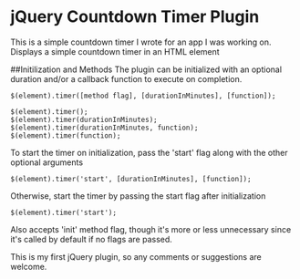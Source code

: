 # jQuery Countdown Timer Plugin
This is a simple countdown timer I wrote for an app I was working on.
Displays a simple countdown timer in an HTML element

##Initilization and Methods
The plugin can be initialized with an optional duration and/or a callback function to execute on completion.

    $(element).timer([method flag], [durationInMinutes], [function]);

    $(element).timer();
    $(element).timer(durationInMinutes);
    $(element).timer(durationInMinutes, function);
    $(element).timer(function);

To start the timer on initialization, pass the 'start' flag along with the other optional arguments

    $(element).timer('start', [durationInMinutes], [function]);

Otherwise, start the timer by passing the start flag after initialization
    
    $(element).timer('start');

Also accepts 'init' method flag, though it's more or less unnecessary since it's called by default if no flags are passed.



This is my first jQuery plugin, so any comments or suggestions are welcome.